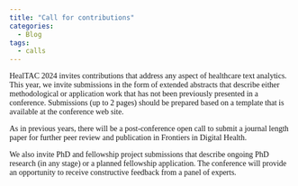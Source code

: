 ```yaml
---
title: "Call for contributions"
categories:
  - Blog
tags:
  - calls
---
```

<html>
<head>
<style>
body {
  font-family: Times New Roman;
}
</style>
</head>
<body>
HealTAC 2024 invites contributions that address any aspect of healthcare text analytics. This year, we invite submissions in the form of extended abstracts that describe either methodological or application work that has not been previously presented in a conference. Submissions (up to 2 pages) should be prepared based on a template that is available at the conference web site. 

As in previous years, there will be a post-conference open call to submit a journal length paper for further peer review and publication in Frontiers in Digital Health.

We also invite PhD and fellowship project submissions that describe ongoing PhD research (in any stage) or a planned fellowship application. The conference will provide an opportunity to receive constructive feedback from a panel of experts.

</body>
</html>
